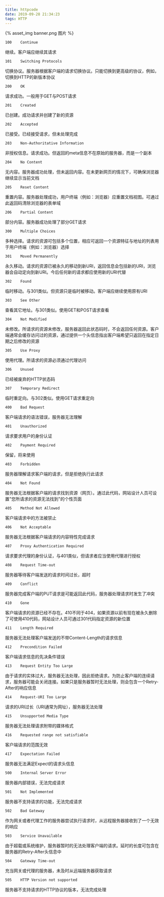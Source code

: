 ```yaml
---
title: httpcode
date: 2019-09-28 21:34:23
tags: HTTP
---
```

{% asset_img banner.png 图片 %}

<!-- more -->

```
100    Continue    
```
继续。客户端应继续其请求


```
101    Switching Protocols    
```
切换协议。服务器根据客户端的请求切换协议。只能切换到更高级的协议，例如，切换到HTTP的新版本协议


```
200    OK    
```
请求成功。一般用于GET与POST请求


```
201    Created    
```
已创建。成功请求并创建了新的资源


```
202    Accepted    
```
已接受。已经接受请求，但未处理完成


```
203    Non-Authoritative Information    
```
非授权信息。请求成功。但返回的meta信息不在原始的服务器，而是一个副本


```
204    No Content    
```
无内容。服务器成功处理，但未返回内容。在未更新网页的情况下，可确保浏览器继续显示当前文档


```
205    Reset Content    
```
重置内容。服务器处理成功，用户终端（例如：浏览器）应重置文档视图。可通过此返回码清除浏览器的表单域


```
206    Partial Content    
```
部分内容。服务器成功处理了部分GET请求


```
300    Multiple Choices    
```
多种选择。请求的资源可包括多个位置，相应可返回一个资源特征与地址的列表用于用户终端（例如：浏览器）选择


```
301    Moved Permanently    
```
永久移动。请求的资源已被永久的移动到新URI，返回信息会包括新的URI，浏览器会自动定向到新URI。今后任何新的请求都应使用新的URI代替


```
302    Found    
```
临时移动。与301类似。但资源只是临时被移动。客户端应继续使用原有URI


```
303    See Other    
```
查看其它地址。与301类似。使用GET和POST请求查看


```
304    Not Modified    
```
未修改。所请求的资源未修改，服务器返回此状态码时，不会返回任何资源。客户端通常会缓存访问过的资源，通过提供一个头信息指出客户端希望只返回在指定日期之后修改的资源


```
305    Use Proxy    
```
使用代理。所请求的资源必须通过代理访问


```
306    Unused    
```
已经被废弃的HTTP状态码


```
307    Temporary Redirect    
```
临时重定向。与302类似。使用GET请求重定向


```
400    Bad Request    
```
客户端请求的语法错误，服务器无法理解


```
401    Unauthorized    
```
请求要求用户的身份认证


```
402    Payment Required    
```
保留，将来使用


```
403    Forbidden    
```
服务器理解请求客户端的请求，但是拒绝执行此请求


```
404    Not Found    
```
服务器无法根据客户端的请求找到资源（网页）。通过此代码，网站设计人员可设置"您所请求的资源无法找到"的个性页面


```
405    Method Not Allowed    
```
客户端请求中的方法被禁止


```
406    Not Acceptable    
```
服务器无法根据客户端请求的内容特性完成请求


```
407    Proxy Authentication Required    
```
请求要求代理的身份认证，与401类似，但请求者应当使用代理进行授权


```
408    Request Time-out    
```
服务器等待客户端发送的请求时间过长，超时


```
409    Conflict    
```
服务器完成客户端的PUT请求是可能返回此代码，服务器处理请求时发生了冲突


```
410    Gone    
```
客户端请求的资源已经不存在。410不同于404，如果资源以前有现在被永久删除了可使用410代码，网站设计人员可通过301代码指定资源的新位置


```
411    Length Required    
```
服务器无法处理客户端发送的不带Content-Length的请求信息


```
412    Precondition Failed    
```
客户端请求信息的先决条件错误


```
413    Request Entity Too Large    
```
由于请求的实体过大，服务器无法处理，因此拒绝请求。为防止客户端的连续请求，服务器可能会关闭连接。如果只是服务器暂时无法处理，则会包含一个Retry-After的响应信息


```
414    Request-URI Too Large    
```
请求的URI过长（URI通常为网址），服务器无法处理


```
415    Unsupported Media Type    
```
服务器无法处理请求附带的媒体格式


```
416    Requested range not satisfiable    
```
客户端请求的范围无效


```
417    Expectation Failed    
```
服务器无法满足Expect的请求头信息


```
500    Internal Server Error    
```
服务器内部错误，无法完成请求


```
501    Not Implemented    
```
服务器不支持请求的功能，无法完成请求


```
502    Bad Gateway    
```
作为网关或者代理工作的服务器尝试执行请求时，从远程服务器接收到了一个无效的响应


```
503    Service Unavailable    
```
由于超载或系统维护，服务器暂时的无法处理客户端的请求。延时的长度可包含在服务器的Retry-After头信息中


```
504    Gateway Time-out    
```
充当网关或代理的服务器，未及时从远端服务器获取请求


```
505    HTTP Version not supported    
```
服务器不支持请求的HTTP协议的版本，无法完成处理
